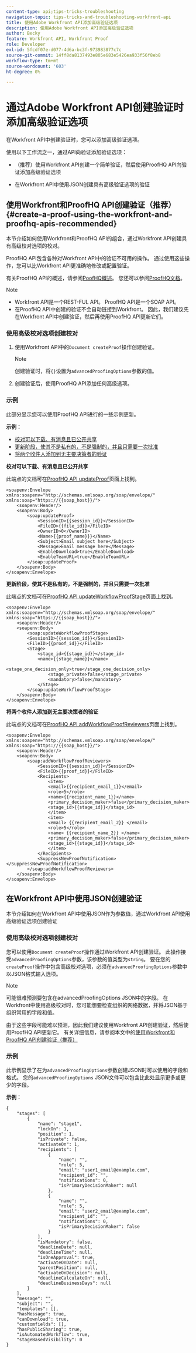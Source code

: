 ```yaml
---
content-type: api;tips-tricks-troubleshooting
navigation-topic: tips-tricks-and-troubleshooting-workfront-api
title: 使用Adobe Workfront API添加高级验证选项
description: 使用Adobe Workfront API添加高级验证选项
author: Becky
feature: Workfront API, Workfront Proof
role: Developer
exl-id: 5fcdf07e-d077-4d6a-bc3f-973983877c7c
source-git-commit: 14ff8da8137493e805e683e5426ea933f56f8eb8
workflow-type: tm+mt
source-wordcount: '603'
ht-degree: 0%

---
```



# 通过Adobe Workfront API创建验证时添加高级验证选项

在Workfront API中创建验证时，您可以添加高级验证选项。

使用以下工作流之一，通过API向验证添加验证选项：

* （推荐）使用Workfront API创建一个简单验证，然后使用ProofHQ API向验证添加高级验证选项

* 在Workfront API中使用JSON创建具有高级验证选项的验证

## 使用Workfront和ProofHQ API创建验证（推荐） {#create-a-proof-using-the-workfront-and-proofhq-apis-recommended}

本节介绍如何使用Workfront和ProofHQ API的组合，通过Workfront API创建具有高级校对选项的校对。

ProofHQ API包含各种对Workfront API中的验证不可用的操作。 通过使用这些操作，您可以比Workfront API更准确地修改或配置验证。

有关ProofHQ API的概述，请参阅[PoofHQ概述](../../proofhq-api/general/overview.md)。 您还可以参阅[ProofHQ文档](https://api.proofhq.com/home.html)。

>[!NOTE]
>
>* Workfront API是一个REST-FUL API。 ProofHQ API是一个SOAP API。
>* 在ProofHQ API中创建的验证不会自动链接到Workfront。 因此，我们建议先在Workfront API中创建验证，然后再使用ProofHQ API更新它们。
>

### 使用高级校对选项创建校对

1. 使用Workfront API中的`Document createProof`操作创建验证。

   >[!NOTE]
   >
   >创建验证时，将`{}`设置为`advancedProofingOptions`参数的值。

1. 创建验证后，使用ProofHQ API添加任何高级选项。

### 示例

此部分显示您可以使用ProofHQ API进行的一些示例更新。

**示例：**

* [校对可以下载、有消息且已公开共享](#proof-can-be-downloaded-has-a-message-and-is-shared-publicly)
* [更新阶段，使其不是私有的，不是强制的，并且只需要一次批准](#update-a-stage-so-that-it-is-not-private-not-mandatory-and-requires-only-one-approval)
* [将两个收件人添加到无主要决策者的验证](#add-two-recipients-to-a-proof-with-no-primary-decision-maker)

**校对可以下载、有消息且已公开共享**

此端点的文档可在[ProofHQ API updateProof](https://api.proofhq.com/home/proofs/updateproof.html)页面上找到。

<!-- [Copy](javascript:void(0);) -->

```
<soapenv:Envelope xmlns:soapenv="http://schemas.xmlsoap.org/soap/envelope/" xmlns:soap="https://{{soap_host}}/">
    <soapenv:Header/>
    <soapenv:Body>
        <soap:updateProof>
            <SessionID>{{session_id}}</SessionID>
            <FileID>{{file_id}}</FileID>
            <OwnerID>0</OwnerID>
            <Name>{{proof_name}}}</Name>
            <Subject>Email subject here</Subject>
            <Message>Email message here</Message>
            <EnableDownload>true</EnableDownload>
            <EnableTeamURL>true</EnableTeamURL>
        </soap:updateProof>
    </soapenv:Body>
</soapenv:Envelope>
```

**更新阶段，使其不是私有的，不是强制的，并且只需要一次批准**

此端点的文档可在[ProofHQ API updateWorkflowProofStage](https://api.proofhq.com/updateworkflowproofstage.html)页面上找到。

<!-- [Copy](javascript:void(0);) -->

```
<soapenv:Envelope xmlns:soapenv="http://schemas.xmlsoap.org/soap/envelope/" xmlns:soap="https://{{soap_host}}/">
    <soapenv:Header/>
    <soapenv:Body>
        <soap:updateWorkflowProofStage>
        <SessionID>{{session_id}}</SessionID>
        <FileID>{{proof_id}}</FileID>
        <Stage>
            <stage_id>{{stage_id}}</stage_id>
            <name>{{stage_name}}</name>
                <stage_one_decision_only>true</stage_one_decision_only>
                <stage_private>false</stage_private>
                <mandatory>false</mandatory>
            </Stage>
        </soap:updateWorkflowProofStage>
    </soapenv:Body>
</soapenv:Envelope>
```

**将两个收件人添加到无主要决策者的验证**

此端点的文档可在[ProofHQ API addWorkflowProofReviewers](https://api.proofhq.com/addworkflowproofreviewers.html)页面上找到。

<!-- [Copy](javascript:void(0);) -->

```
<soapenv:Envelope xmlns:soapenv="http://schemas.xmlsoap.org/soap/envelope/" xmlns:soap="https://{{soap_host}}/">
    <soapenv:Header/>
    <soapenv:Body>
        <soap:addWorkflowProofReviewers>
            <SessionID>{{session_id}}</SessionID>
            <FileID>{{proof_id}}</FileID>
            <Recipients>
                <item>
                <email>{{recipient_email_1}}</email>
                <role>5</role>
                <name>{{recipient_name_1}}</name>
                <primary_decision_maker>false</primary_decision_maker>
                <stage_id>{{stage_id}}</stage_id>
                </item>
                <item>
                <email> {{recipient_email_2}} </email>
                <role>5</role>
                <name> {{recipient_name_2}} </name>
                <primary_decision_maker>false</primary_decision_maker>
                <stage_id>{{stage_id}}</stage_id>
                </item>
            </Recipients>
            <SuppressNewProofNotification></SuppressNewProofNotification>
        </soap:addWorkflowProofReviewers>
    </soapenv:Body>
</soapenv:Envelope>
```

## 在Workfront API中使用JSON创建验证

本节介绍如何在Workfront API中使用JSON作为参数值，通过Workfront API使用高级验证选项创建验证

### 使用高级校对选项创建校对

您可以使用`Document createProof`操作通过Workfront API创建验证。 此操作接受`advancedProofingOptions`参数，该参数的值类型为`string`。 要在您的`createProof`操作中包含高级校对选项，必须在`advancedProofingOptions`参数中以JSON格式输入选项。

>[!NOTE]
>
>可能很难预测要包含在advancedProofingOptions JSON中的字段。 在Workfront中使用高级校对时，您可能想要检查组织的网络数据，并将JSON基于组织常用的字段和值。
>
>由于这些字段可能难以预测，因此我们建议使用Workfront API创建验证，然后使用ProofHQ API更新它。 有关详细信息，请参阅本文中的[使用Workfront和ProofHQ API创建验证（推荐）](#create-a-proof-using-the-workfront-and-proofhq-apis-recommended)

### 示例

此示例显示了在为`advancedProofingOptions`参数创建JSON时可以使用的字段和格式。 您的`advancedProofingOptions` JSON文件可以包含比此处显示更多或更少的字段。

**示例：**

<!-- [Copy](javascript:void(0);) -->

```
{
    "stages": [
        {
            "name": "stage1",
            "lockOn": 1,
            "position": 1,
            "isPrivate": false,
            "activateOn": 1,
            "recipients": [
                {
                    "name": "",
                    "role": 5,
                    "email": "user1_email@example.com",
                    "recipient_id": "",
                    "notifications": 0,
                    "isPrimaryDecisionMaker": null
                },
                {
                    "name": "",
                    "role": 5,
                    "email": "user2_email@example.com",
                    "recipient_id": "",
                    "notifications": 0,
                    "isPrimaryDecisionMaker": false
                }
            ],
            "isMandatory": false,
            "deadlineDate": null,
            "deadlineTime": null,
            "isOneApproval": true,
            "activateOnDate": null,
            "parentPosition": null,
            "activateOnDecision": null,
            "deadlineCalculateOn": null,
            "deadlineBusinessDays": null
        }
    ],
    "message": "",
    "subject": "",
    "templates": [],
    "hasMessage": true,
    "canDownload": true,
    "customfields": [],
    "hasPublicSharing": true,
    "isAutomatedWorkflow": true,
    "stageBasedVisibility": 0
}
```

